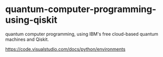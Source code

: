 # quantum-computer-programming-using-qiskit
quantum computer programming, using IBM's free cloud-based quantum machines and Qiskit.

https://code.visualstudio.com/docs/python/environments